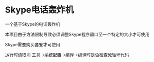 # Skype电话轰炸机
一个基于Skype的电话轰炸机

本项目由于方法限制导致必须调整Skype程序窗口至一个特定的大小才可使用

Skype需要购买套餐才可使用

运行时请取消 工具->系统配置->编译->编译时是否检查死循环代码
